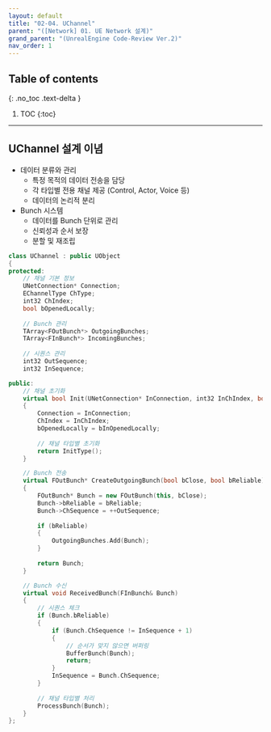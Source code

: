 ```yaml
---
layout: default
title: "02-04. UChannel"
parent: "([Network] 01. UE Network 설계)"
grand_parent: "(UnrealEngine Code-Review Ver.2)"
nav_order: 1
---
```


## Table of contents
{: .no_toc .text-delta }

1. TOC
{:toc}

---

## UChannel 설계 이념

* 데이터 분류와 관리
    * 특정 목적의 데이터 전송을 담당
    * 각 타입별 전용 채널 제공 (Control, Actor, Voice 등)
    * 데이터의 논리적 분리
* Bunch 시스템
    * 데이터를 Bunch 단위로 관리
    * 신뢰성과 순서 보장
    * 분할 및 재조립

```cpp
class UChannel : public UObject
{
protected:
    // 채널 기본 정보
    UNetConnection* Connection;
    EChannelType ChType;
    int32 ChIndex;
    bool bOpenedLocally;
    
    // Bunch 관리
    TArray<FOutBunch*> OutgoingBunches;
    TArray<FInBunch*> IncomingBunches;
    
    // 시퀀스 관리
    int32 OutSequence;
    int32 InSequence;

public:
    // 채널 초기화
    virtual bool Init(UNetConnection* InConnection, int32 InChIndex, bool bInOpenedLocally)
    {
        Connection = InConnection;
        ChIndex = InChIndex;
        bOpenedLocally = bInOpenedLocally;
        
        // 채널 타입별 초기화
        return InitType();
    }

    // Bunch 전송
    virtual FOutBunch* CreateOutgoingBunch(bool bClose, bool bReliable)
    {
        FOutBunch* Bunch = new FOutBunch(this, bClose);
        Bunch->bReliable = bReliable;
        Bunch->ChSequence = ++OutSequence;
        
        if (bReliable)
        {
            OutgoingBunches.Add(Bunch);
        }
        
        return Bunch;
    }

    // Bunch 수신
    virtual void ReceivedBunch(FInBunch& Bunch)
    {
        // 시퀀스 체크
        if (Bunch.bReliable)
        {
            if (Bunch.ChSequence != InSequence + 1)
            {
                // 순서가 맞지 않으면 버퍼링
                BufferBunch(Bunch);
                return;
            }
            InSequence = Bunch.ChSequence;
        }
        
        // 채널 타입별 처리
        ProcessBunch(Bunch);
    }
};
```